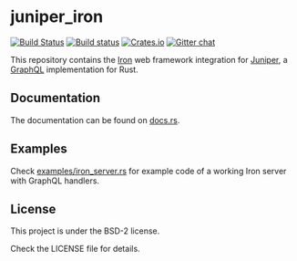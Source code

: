 # juniper_iron

[![Build Status](https://travis-ci.org/graphql-rust/juniper_iron.svg?branch=master)](https://travis-ci.org/graphql-rust/juniper_iron)
[![Build status](https://ci.appveyor.com/api/projects/status/fq6m6e7dof6trrpf/branch/master?svg=true)](https://ci.appveyor.com/project/graphql-rust/juniper_iron/branch/master)
[![Crates.io](https://img.shields.io/crates/v/juniper_iron.svg?maxAge=2592000)](https://crates.io/crates/juniper_iron)
[![Gitter chat](https://badges.gitter.im/juniper-graphql/gitter.png)](https://gitter.im/juniper-graphql)

This repository contains the [Iron][Iron] web framework integration for [Juniper][Juniper], a [GraphQL][GraphQL] 
implementation for Rust.

## Documentation

The documentation can be found on [docs.rs][documentation].

## Examples

Check [examples/iron_server.rs][example] for example code of a working Iron server with GraphQL handlers.

## License

This project is under the BSD-2 license.

Check the LICENSE file for details.

[Iron]: https://github.com/iron/iron
[Juniper]: https://github.com/graphql-rust/juniper
[GraphQL]: http://graphql.org
[documentation]: https://docs.rs/juniper_iron
[example]: https://github.com/graphql-rust/juniper_iron/blob/master/examples/iron_server.rs
